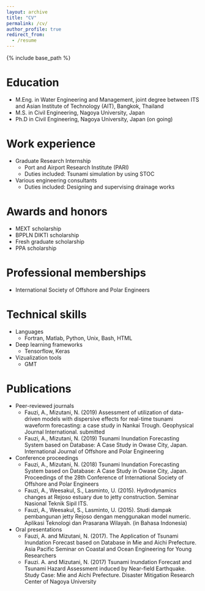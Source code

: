 ```yaml
---
layout: archive
title: "CV"
permalink: /cv/
author_profile: true
redirect_from:
  - /resume
---
```


{% include base_path %}

Education
======
<!-- * Associate in Civil Engineering, Institut Teknologi Sepuluh Nopember (ITS), Surabaya, Indonesia
* B.S. in Civil Engineering, ITS, Surabaya, Indonesia -->
* M.Eng. in Water Engineering and Management, joint degree between ITS and Asian Institute of Technology (AIT), Bangkok, Thailand 
* M.S. in Civil Engineering, Nagoya University, Japan
* Ph.D in Civil Engineering, Nagoya University, Japan (on going)

Work experience
======
* Graduate Research Internship
  * Port and Airport Research Institute (PARI)
  * Duties included: Tsunami simulation by using STOC
* Various engineering consultants
  * Duties included: Designing and supervising drainage works

Awards and honors
======
* MEXT scholarship
* BPPLN DIKTI scholarship
* Fresh graduate scholarship
* PPA scholarship

Professional memberships
======
* International Society of Offshore and Polar Engineers

Technical skills
======
* Languages
  * Fortran, Matlab, Python, Unix, Bash, HTML
* Deep learning frameworks
  * Tensorflow, Keras
* Vizualization tools
  * GMT

Publications
======
* Peer-reviewed journals
  * Fauzi, A., Mizutani, N. (2019) Assessment of utilization of data-driven models with dispersive effects for real-time tsunami waveform forecasting: a case study in Nankai Trough. Geophysical Journal International. submitted
  * Fauzi, A., Mizutani, N. (2019) Tsunami Inundation Forecasting System based on Database: A Case Study in Owase City, Japan. International Journal of Offshore and Polar Engineering
* Conference proceedings
  * Fauzi, A., Mizutani, N. (2018) Tsunami Inundation Forecasting System based on Database: A Case Study in Owase City, Japan. Proceedings of the 28th Conference of International Society of Offshore and Polar Engineers
  * Fauzi, A., Weesakul, S., Lasminto, U. (2015). Hydrodynamics changes at Rejoso estuary due to jetty construction. Seminar Nasional Teknik Sipil ITS.
  * Fauzi, A., Weesakul, S., Lasminto, U. (2015). Studi dampak pembangunan jetty Rejoso dengan menggunakan model numeric. Aplikasi Teknologi dan Prasarana Wilayah. (in Bahasa Indonesia)
* Oral presentations
  * Fauzi, A. and Mizutani, N. (2017). The Application of Tsunami Inundation Forecast based on Database in Mie and Aichi Prefecture. Asia Pacific Seminar on Coastal and Ocean Engineering for Young Researchers
  * Fauzi. A. and Mizutani, N. (2017) Tsunami Inundation Forecast and Tsunami Hazard Assessment induced by Near-field Earthquake. Study Case: Mie and Aichi Prefecture. Disaster Mitigation Research Center of Nagoya University 

<!-- Publications
======
  <ul>{% for post in site.publications %}
    {% include archive-single-cv.html %}
  {% endfor %}</ul> -->
